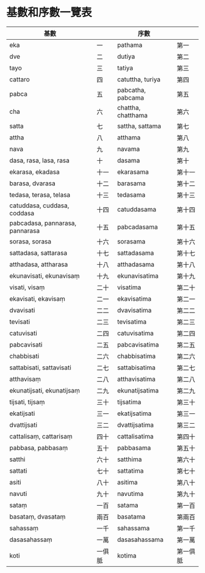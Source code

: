 # 基數和序數一覽表

|基數 | | 序數 | |
| -- | --| -- | --|
|eka |一	|pathama |第一|
|dve|二	|dutiya |第二|
|tayo|三	|tatiya |第三|
|cattaro |四	|catuttha, turiya|第四|
|pabca |五	|pabcatha, pabcama|第五|
|cha |六	|chattha, chatthama|第六|
|satta |七	|sattha, sattama|第七|
|attha |八	|atthama|第八|
|nava|九	|navama|第九|
|dasa, rasa, lasa, rasa|十	|dasama|第十|
|ekarasa, ekadasa|十一	|ekarasama|第十一|
|barasa, dvarasa|十二	|barasama|第十二|
|tedasa, terasa, telasa|十三	|tedasama|第十三|
|catuddasa, cuddasa, coddasa|十四	|catuddasama|第十四|
|pabcadasa, pannarasa, pannarasa|十五	|pabcadasama|第十五|
|sorasa, sorasa|十六	|sorasama|第十六|
|sattadasa, sattarasa|十七	|sattadasama|第十七|
|atthadasa, attharasa|十八	|atthadasama|第十八|
|ekunavisati, ekunavisaṃ|十九	|ekunavisatima|第十九|
|visati, visaṃ|二十	|visatima|第二十|
|ekavisati, ekavisaṃ|二一	|ekavisatima|第二一|
|dvavisati|二二	|dvavisatima|第二二|
|tevisati|二三	|tevisatima|第二三|
|catuvisati|二四	|catuvisatima|第二四|
|pabcavisati|二五	|pabcavisatima|第二五|
|chabbisati|二六	|chabbisatima|第二六|
|sattabisati, sattavisati|二七	|sattabisatima|第二七|
|atthavisaṃ|二八	|atthavisatima|第二八|
|ekunatijsati, ekunatijsaṃ|二九	|ekunatijsatima|第二九|
|tijsati, tijsaṃ|三十	|tijsatima|第三十|
|ekatijsati|三一	|ekatijsatima|第三一|
|dvattijsati|三二	|dvattijsatima|第三二|
|cattalisaṃ, cattarisaṃ|四十	|cattalisatima|第四十|
|pabbasa, pabbasaṃ|五十	|pabbasama|第五十|
|satthi|六十	|satthima|第六十|
|sattati|七十	|sattatima |第七十|
|asiti|八十	|asitima|第八十|
|navuti|九十	|navutima|第九十|
|sataṃ|一百	|satama|第一百|
|basataṃ, dvasataṃ|兩百	|basatama|第兩百|
|sahassaṃ|一千	|sahassama|第一千|
|dasasahassaṃ|一萬	|dasasahassama|第一萬|
|koti |一俱胝	|kotima|第一俱胝|